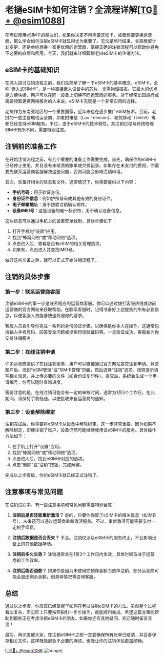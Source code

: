 # 老撾eSIM卡如何注销？全流程详解[[TG💪+ @esim1088](https://t.me/s/esim1088)]

在老挝使用eSIM卡的朋友们，如果你决定不再需要这张卡，或者想要更换运营商，那么学会如何注销eSIM卡就显得尤为重要了。无论是旅行结束、长期居留计划变更，还是单纯想换一家更优惠的运营商，掌握正确的注销流程可以帮助你避免不必要的麻烦和费用。今天，我们就来详细聊聊老挝eSIM卡的注销方法。

## eSIM卡的基础知识

在深入探讨注销流程之前，我们先简单了解一下eSIM卡的基本概念。eSIM卡，全称“嵌入式SIM卡”，是一种直接嵌入设备中的芯片，无需物理插拔。它最大的优点是方便快捷，用户可以在同一设备上切换不同运营商的服务。对于经常出国旅行或需要频繁更换网络服务的人来说，eSIM卡无疑是一个非常实用的选择。

老挝作为东南亚地区的一个重要国家，近年来也在逐步推广eSIM技术。目前，老挝的一些主要电信运营商，如老挝电信（Lao Telecom）、老挝移动（Unitel）等都已经支持eSIM服务。不过，由于eSIM卡的技术特性，其注销过程与传统物理SIM卡有所不同，需要特别注意。

## 注销前的准备工作

在开始注销流程之前，有几个重要的准备工作需要完成。首先，确保你的eSIM卡已经停止使用，并且没有未结清的账单或欠费记录。如果存在未支付的费用，你需要先联系运营商客服解决这些问题，否则可能会影响注销申请。

其次，准备好相关的信息和文件。通常情况下，你需要提供以下内容：
- **手机号码**：用于验证身份。
- **身份证件信息**：例如护照号码或其他有效的身份证件。
- **电子邮箱地址**：用于接收注销确认邮件。
- **设备IMEI号**：这是设备的唯一标识符，用于确认设备信息。

这些信息可以通过手机上的设置菜单找到，具体步骤如下：
1. 打开手机的“设置”应用。
2. 找到“蜂窝网络”或“移动网络”选项。
3. 点击进入后，查看是否有eSIM的相关管理选项。
4. 如果有，点击进入并查找IMEI号。

做好这些准备之后，就可以正式开始注销流程了。

## 注销的具体步骤

### 第一步：联系运营商客服

注销eSIM卡的第一步是联系相应的运营商客服。你可以通过拨打客服热线或访问运营商的官方网站来获取帮助。在联系客服时，记得准备好上述提到的所有必要信息，以便客服人员能够快速处理你的请求。

客服人员会引导你完成一系列的身份验证步骤，以确保是你本人在操作。这通常包括输入手机号码、回答安全问题或提供短信验证码等。一旦验证成功，客服会为你安排注销服务。

### 第二步：在线注销申请

许多运营商提供了在线注销服务，用户可以直接通过官方网站提交注销申请。登录账户后，找到“eSIM管理”或“SIM卡管理”页面，然后选择“注销”选项。按照提示填写相关信息，并上传必要的文件（如身份证复印件）。提交后，系统会生成一个申请编号，你可以随时查询进度。

需要注意的是，在线注销可能会有一定的审核时间，通常为1至3个工作日。在此期间，请保持手机畅通，以便接收来自运营商的通知。

### 第三步：设备解除绑定

注销完成后，你需要将eSIM卡从设备中解除绑定。这一步非常重要，因为如果不解除绑定，即使注销了账户，设备仍然可能继续使用该eSIM卡的服务。具体操作方法如下：

1. 在手机上打开“设置”应用。
2. 找到“蜂窝网络”或“移动网络”选项。
3. 点击进入后，找到eSIM卡对应的选项。
4. 点击“删除”或“注销”按钮，完成解绑。

完成以上步骤后，你的eSIM卡就已经正式注销了。

## 注意事项与常见问题

在注销过程中，有一些注意事项和常见问题需要特别留意：

1. **注销后是否还能重新激活？**
   是的，只要你保留了eSIM卡的相关信息（如IMEI号），未来还可以通过运营商重新激活服务。不过，重新激活可能需要支付一定的手续费。

2. **注销后数据是否会丢失？**
   不会。注销仅涉及eSIM卡的服务终止，不会影响设备上的其他数据存储。

3. **注销后多久生效？**
   注销通常会在1至3个工作日内生效，具体时间取决于运营商的工作效率。

4. **注销后能否退款？**
   如果你是因为未使用完预存金额而选择注销，部分运营商可能会退还剩余余额，但具体情况需咨询客服。

## 总结

通过以上步骤，你应该已经掌握了如何在老挝注销eSIM卡的方法。虽然整个过程看似复杂，但实际上只要按照指引一步步操作，就能顺利完成。希望这篇文章能帮助到那些正在考虑注销eSIM卡的朋友。如果你还有其他疑问，欢迎随时留言交流！

最后，再次提醒大家，在注销eSIM卡之前一定要确保所有账单已结清，并妥善保存相关文件。这样既能避免不必要的麻烦，也能让你的注销体验更加顺畅。

[[TG💪+ @esim1088](https://t.me/s/esim1088) ![Image](https://i.postimg.cc/4NQfJmqS/Snipaste-2025-05-13-00-14-12.png)]